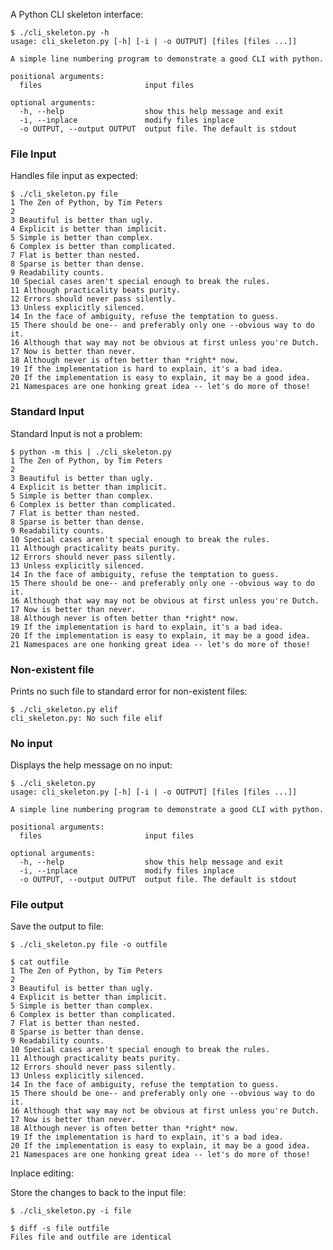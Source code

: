 A Python CLI skeleton interface:

    $ ./cli_skeleton.py -h
    usage: cli_skeleton.py [-h] [-i | -o OUTPUT] [files [files ...]]

    A simple line numbering program to demonstrate a good CLI with python.

    positional arguments:
      files                       input files

    optional arguments:
      -h, --help                  show this help message and exit
      -i, --inplace               modify files inplace
      -o OUTPUT, --output OUTPUT  output file. The default is stdout

### File Input

Handles file input as expected:

    $ ./cli_skeleton.py file
    1 The Zen of Python, by Tim Peters
    2
    3 Beautiful is better than ugly.
    4 Explicit is better than implicit.
    5 Simple is better than complex.
    6 Complex is better than complicated.
    7 Flat is better than nested.
    8 Sparse is better than dense.
    9 Readability counts.
    10 Special cases aren't special enough to break the rules.
    11 Although practicality beats purity.
    12 Errors should never pass silently.
    13 Unless explicitly silenced.
    14 In the face of ambiguity, refuse the temptation to guess.
    15 There should be one-- and preferably only one --obvious way to do it.
    16 Although that way may not be obvious at first unless you're Dutch.
    17 Now is better than never.
    18 Although never is often better than *right* now.
    19 If the implementation is hard to explain, it's a bad idea.
    20 If the implementation is easy to explain, it may be a good idea.
    21 Namespaces are one honking great idea -- let's do more of those!

### Standard Input

Standard Input is not a problem:

    $ python -m this | ./cli_skeleton.py
    1 The Zen of Python, by Tim Peters
    2
    3 Beautiful is better than ugly.
    4 Explicit is better than implicit.
    5 Simple is better than complex.
    6 Complex is better than complicated.
    7 Flat is better than nested.
    8 Sparse is better than dense.
    9 Readability counts.
    10 Special cases aren't special enough to break the rules.
    11 Although practicality beats purity.
    12 Errors should never pass silently.
    13 Unless explicitly silenced.
    14 In the face of ambiguity, refuse the temptation to guess.
    15 There should be one-- and preferably only one --obvious way to do it.
    16 Although that way may not be obvious at first unless you're Dutch.
    17 Now is better than never.
    18 Although never is often better than *right* now.
    19 If the implementation is hard to explain, it's a bad idea.
    20 If the implementation is easy to explain, it may be a good idea.
    21 Namespaces are one honking great idea -- let's do more of those!

### Non-existent file

Prints no such file to standard error for non-existent files:

    $ ./cli_skeleton.py elif
    cli_skeleton.py: No such file elif


### No input

Displays the help message on no input:

    $ ./cli_skeleton.py
    usage: cli_skeleton.py [-h] [-i | -o OUTPUT] [files [files ...]]

    A simple line numbering program to demonstrate a good CLI with python.

    positional arguments:
      files                       input files

    optional arguments:
      -h, --help                  show this help message and exit
      -i, --inplace               modify files inplace
      -o OUTPUT, --output OUTPUT  output file. The default is stdout

### File output

Save the output to file:

    $ ./cli_skeleton.py file -o outfile

    $ cat outfile
    1 The Zen of Python, by Tim Peters
    2
    3 Beautiful is better than ugly.
    4 Explicit is better than implicit.
    5 Simple is better than complex.
    6 Complex is better than complicated.
    7 Flat is better than nested.
    8 Sparse is better than dense.
    9 Readability counts.
    10 Special cases aren't special enough to break the rules.
    11 Although practicality beats purity.
    12 Errors should never pass silently.
    13 Unless explicitly silenced.
    14 In the face of ambiguity, refuse the temptation to guess.
    15 There should be one-- and preferably only one --obvious way to do it.
    16 Although that way may not be obvious at first unless you're Dutch.
    17 Now is better than never.
    18 Although never is often better than *right* now.
    19 If the implementation is hard to explain, it's a bad idea.
    20 If the implementation is easy to explain, it may be a good idea.
    21 Namespaces are one honking great idea -- let's do more of those!

Inplace editing:

Store the changes to back to the input file:

    $ ./cli_skeleton.py -i file

    $ diff -s file outfile
    Files file and outfile are identical
